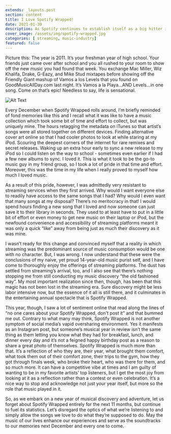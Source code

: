 ```yaml
---
extends: _layouts.post
section: content
title: I Love Spotify Wrapped!
date: 2021-01-30
description: As Spotify continues to establish itself as a big hitter in the streaming space they constantly impress me with their innovation and ability tocapture nostalgia.
cover_image: /assets/img/spotify-wrapped.jpg
categories: [ streaming, music-industry]
featured: false
---
```

Picture this: The year is 2011. It’s your freshman year of high school. Your friends just came over after school and you all rushed to your room to show off the new music you had found that week. You exchange Mac Miller, Wiz Khalifa, Drake, G-Eazy, and Mike Stud mixtapes before showing off the Friendly Giant mashup of Vamos a los Levels that you found on GoodMusicAllDay.com last night. It’s Vamos a la Playa...AND Levels...in one song. Come on that’s epic! Needless to say, life is sensational.

<img src="https://media.giphy.com/media/SBAToc4g0h89W/giphy.gif" alt="Alt Text" class="mx-auto">

Every December when Spotify Wrapped rolls around, I’m briefly reminded of fond memories like this and I recall what it was like to have a music collection which took some bit of time and effort to collect, but was uniquely mine. The hours retagging the metadata on iTunes so that artist’s songs were all stored together on different devices. Finding alternative cover art online so that I had cooler photos to look at while staring at my iPod. Scouring the deepest corners of the internet for rare remixes and secret releases. Waking up an extra hour early to sync a new release to my iPod so I could listen on the way to school - sometimes even earlier if I had a few new albums to sync. I loved it. This is what it took to be the go-to music guy in my friend group, so I took a lot of pride in that time and effort. Moreover, this was the time in my life when I really proved to myself how much I loved music.

As a result of this pride, however, I was admittedly very resistant to streaming services when they first arrived. Why would I want everyone else to readily have access to the same songs that I had? Why would I even want that many songs at my disposal? There’s no meritocracy in that! I would spend hours finding a new song that I loved and now someone can just save it to their library in seconds. They used to at least have to put in a little bit of effort or even money to get new music on their laptop or iPod, but the newfound convenience and accessibility of streaming platforms meant it was only a quick “like” away from being just as much their discovery as it was mine.

I wasn’t ready for this change and convinced myself that a reality in which streaming was the predominant source of music consumption would be one with no character. But, I was wrong. I now understand that these were the conclusions of my naive, yet proud 14-year-old music purist self, and I have come to thoroughly enjoy the offerings of streaming platforms. The dust has settled from streaming’s arrival, too, and I also see that there’s nothing stopping me from still conducting my music discovery “the old fashioned way”. My most important realization since then, though, has been that this magic has not been lost in the streaming era. Sure discovery might be less labor intensive now, but the essence of it all is still there, and it culminates in the entertaining annual spectacle that is Spotify Wrapped.

This year, though, I saw a lot of sentiment online that read along the lines of “no one cares about your Spotify Wrapped, don't post it” and that bummed me out. Contrary to what many may think, Spotify Wrapped is not another symptom of social media’s vapid oversharing
environment. Yes it manifests as an Instagram post, but someone’s musical year in review isn’t the same thing as them letting you know what they had for breakfast, lunch, and dinner every day and it’s not a feigned happy birthday post as a reason to share a great photo of themselves. Spotify Wrapped is much more than that. It’s a reflection of who they are, their year, what brought them comfort, what took them out of their comfort zone, their trips to the gym, how they got through finals week, who broke their heart, who was there for them, and so much more. It can have a competitive vibe at times and I am guilty of wanting to be in my favorite artists’ top listeners, but I get the most joy from looking at it as a reflection rather than a contest or even celebration. It’s a nice way to stop and acknowledge not just your year itself, but more so the role that music played in it.

So, as we embark on a new year of musical discovery and adventure, let us forget about Spotify Wrapped entirely for the next 11 months, but continue to fuel its statistics. Let’s disregard the optics of what we’re listening to and simply allow the songs we love to do what they’re supposed to do. May the music of our lives enhance our experiences and serve as the soundtracks to our memories next December and every one to come.
